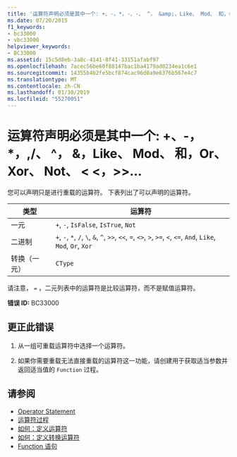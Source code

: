 ```yaml
---
title: '运算符声明必须是其中一个: +、-，*，-、-、 ^， &amp;，Like、 Mod、 和，Or、 Xor、 Not、 <<>>、、 = <>、 <、 < =、 >、 > =、 CType、 IsTrue、 IsFalse'
ms.date: 07/20/2015
f1_keywords:
- bc33000
- vbc33000
helpviewer_keywords:
- BC33000
ms.assetid: 15c5d8eb-3a8c-4141-8f41-33151afabf97
ms.openlocfilehash: 7acec56be60f88147bac1ba4179ad0234ea1c6e1
ms.sourcegitcommit: 14355b4b2fe5bcf874cac96d0a9e6376b567e4c7
ms.translationtype: MT
ms.contentlocale: zh-CN
ms.lasthandoff: 01/30/2019
ms.locfileid: "55270051"
---
```

# <a name="operator-declaration-must-be-one-of----amp-like-mod-and-or-xor-not--"></a>运算符声明必须是其中一个: +、-，*，\,/、 ^， &amp;，Like、 Mod、 和，Or、 Xor、 Not、 \< \<，>>...
您可以声明只是进行重载的运算符。 下表列出了可以声明的运算符。  
  
|类型|运算符|  
|----------|---------------|  
|一元|`+`, `-`, `IsFalse`, `IsTrue`, `Not`|  
|二进制|`+`, `-`, `*`, `/`, `\`, `&`, `^`, `>>`, `<<`, `=`, `<>`, `>`, `>=`, `<`, `<=`, `And`, `Like`, `Mod`, `Or`, `Xor`|  
|转换（一元）|`CType`|  
  
 请注意， `=` ，二元列表中的运算符是比较运算符，而不是赋值运算符。  
  
 **错误 ID:** BC33000  
  
## <a name="to-correct-this-error"></a>更正此错误  
  
1.  从一组可重载运算符中选择一个运算符。  
  
2.  如果你需要重载无法直接重载的运算符这一功能，请创建用于获取适当参数并返回适当值的 `Function` 过程。  
  
## <a name="see-also"></a>请参阅
- [Operator Statement](../../../visual-basic/language-reference/statements/operator-statement.md)
- [运算符过程](../../../visual-basic/programming-guide/language-features/procedures/operator-procedures.md)
- [如何：定义运算符](../../../visual-basic/programming-guide/language-features/procedures/how-to-define-an-operator.md)
- [如何：定义转换运算符](../../../visual-basic/programming-guide/language-features/procedures/how-to-define-a-conversion-operator.md)
- [Function 语句](../../../visual-basic/language-reference/statements/function-statement.md)
